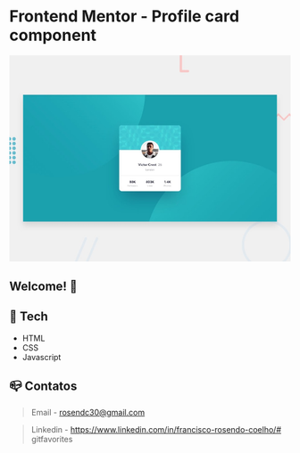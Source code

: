 # Frontend Mentor - Profile card component

![Design preview for the Profile card component coding challenge](./design/desktop-preview.jpg)

## Welcome! 👋
## :nut_and_bolt: Tech

* HTML
* CSS
* Javascript 

## :mailbox_closed: Contatos

> Email - rosendc30@gmail.com

> Linkedin - https://www.linkedin.com/in/francisco-rosendo-coelho/# gitfavorites
